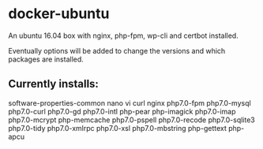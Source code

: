 # docker-ubuntu
An ubuntu 16.04 box with nginx, php-fpm, wp-cli and certbot installed.

Eventually options will be added to change the versions and which packages are installed.

## Currently installs:
software-properties-common
nano vi curl nginx php7.0-fpm php7.0-mysql php7.0-curl php7.0-gd php7.0-intl php-pear php-imagick php7.0-imap php7.0-mcrypt php-memcache  php7.0-pspell php7.0-recode php7.0-sqlite3 php7.0-tidy php7.0-xmlrpc php7.0-xsl php7.0-mbstring php-gettext php-apcu
